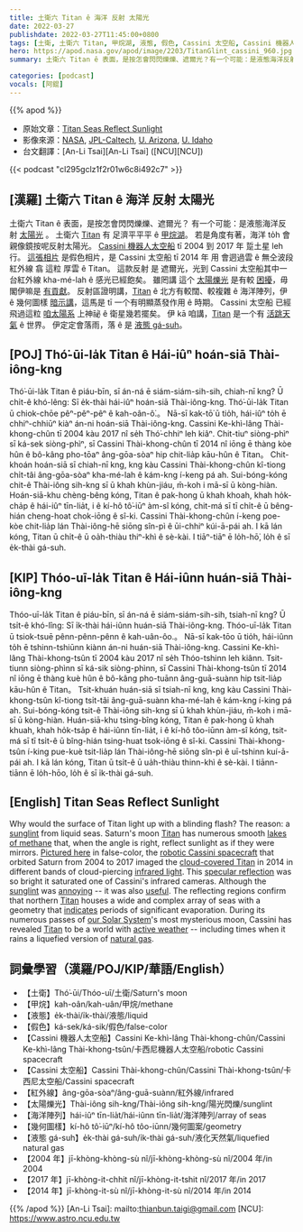 ```yaml
---
title: 土衛六 Titan ê 海洋 反射 太陽光
date: 2022-03-27
publishdate: 2022-03-27T11:45:00+0800
tags: [土衛, 土衛六 Titan, 甲烷湖, 液態, 假色, Cassini 太空船, Cassini 機器人太空船, 幾何圖樣, 液態 gá-suh, 海洋陣列, 紅外線, 太陽爍光]
hero: https://apod.nasa.gov/apod/image/2203/TitanGlint_cassini_960.jpg
summary: 土衛六 Titan ê 表面，是按怎會閃閃爍爍、遮爾光？有一个可能：是液態海洋反射太陽光。

categories: [podcast]
vocals: [阿錕]
---
```


{{% apod %}}

- 原始文章：[Titan Seas Reflect Sunlight](https://apod.nasa.gov/apod/ap220327.html)
- 影像來源：[NASA](https://www.nasa.gov/), [JPL-Caltech](https://www.jpl.nasa.gov/), [U. Arizona](https://pirlwww.lpl.arizona.edu/), [U. Idaho](https://www.uidaho.edu/sci/physics)
- 台文翻譯：[An-Li Tsai][An-Li Tsai] ([NCU][NCU])

{{< podcast "cl295gclz1f2r01w6c8i492c7" >}}

## [漢羅] 土衛六 Titan ê 海洋 反射 太陽光
土衛六 Titan ê 表面，是按怎會閃閃爍爍、遮爾光？
有一个可能：是液態海洋反射 [太陽光][sunglint 1] 。
土衛六 [Titan][Titan 1] 有 足濟平平平 ê [甲烷湖][lakes of methane]。
若是角度有著，海洋 to̍h 會 親像鏡按呢反射太陽光。
[Cassini 機器人太空船][robotic Cassini spacecraft] tī 2004 到 2017 年 踅土星 leh 行。
[這張相片][Pictured here] 是假色相片，是 Cassini 太空船 tī 2014 年 用 會迵過雲 ê 無仝波段紅外線 翕 這粒 厚雲 ê Titan。
這款反射 是 遮爾光，光到 Cassini 太空船其中一台紅外線 kha-mé-lah ê 感光已經飽矣。
雖罔講 這个 [太陽爍光][sunglint 2] 是有較 [困擾][annoying]，毋閣伊嘛是 [有貢獻][useful]。
反射區證明講，[Titan][Titan 2] ê 北方有較闊、較複雜 ê 海洋陣列，伊 ê 幾何圖樣 [暗示講][indicates]，這馬是 tī 一个有明顯蒸發作用 ê 時期。
Cassini 太空船 已經飛過這粒 [咱太陽系][our Solar System] 上神祕 ê 衛星幾若擺矣。
伊 kā 咱講，[Titan][Titan 3] 是一个有 [活跳天氣][active weather] ê 世界。
伊定定會落雨，落 ê 是 [液態 gá-suh][natural gas]。

## [POJ] Thó͘-ūi-la̍k Titan ê Hái-iûⁿ hoán-siā Thài-iông-kng
Thó͘-ūi-la̍k Titan ê piáu-bīn, sī án-ná ē siám-siám-sih-sih, chiah-nī kng?
Ū chi̍t-ê khó-lêng: Sī e̍k-thài hái-iûⁿ hoán-siā Thài-iông-kng.
Thó͘-ūi-la̍k Titan ū chiok-chōe pêⁿ-pêⁿ-pêⁿ ê kah-oân-ô͘.。
Nā-sī kak-tō͘ ū tio̍h, hái-iûⁿ to̍h ē chhiⁿ-chhiūⁿ kiàⁿ án-ni hoán-siā Thài-iông-kng.
Cassini Ke-khì-lâng Thài-khong-chûn tī 2004 kàu 2017 nî se̍h Thó͘-chhiⁿ leh kiâⁿ.
Chit-tiuⁿ siòng-phìⁿ sī ká-sek siòng-phìⁿ, sī Cassini Thài-khong-chûn tī 2014 nî iōng ē thàng kòe hûn ê bô-kâng pho-tōaⁿ âng-gōa-sòaⁿ hip chit-lia̍p kāu-hûn ê Titan。
Chit-khoán hoán-siā sī chiah-nī kng, kng kàu Cassini Thài-khong-chûn kî-tiong chi̍t-tâi âng-gōa-sòaⁿ kha-mé-lah ê kám-kng í-keng pá ah.
Sui-bóng-kóng chit-ê Thài-iông sih-kng sī ū khah khùn-jiáu, m̄-koh i mā-sī ū kòng-hiàn.
Hoán-siā-khu chèng-bêng kóng, Titan ê pak-hong ū khah khoah, khah ho̍k-cha̍p ê hái-iûⁿ tīn-lia̍t, i ê kí-hô tô͘-iūⁿ àm-sî kóng, chit-má sī tī chi̍t-ê ū bêng-hián cheng-hoat chok-iōng ê sî-ki.
Cassini Thài-khong-chûn í-keng poe-kòe chit-lia̍p lán Thài-iông-hē siōng sîn-pì ê ūi-chhiⁿ kúi-ā-pái ah.
I kā lán kóng, Titan ū chi̍t-ê ū oa̍h-thiàu thiⁿ-khì ê sè-kài.
I tiāⁿ-tiāⁿ ē lo̍h-hō͘, lo̍h ê sī e̍k-thài gá-suh.

## [KIP] Thóo-uī-la̍k Titan ê Hái-iûnn huán-siā Thài-iông-kng
Thóo-uī-la̍k Titan ê piáu-bīn, sī án-ná ē siám-siám-sih-sih, tsiah-nī kng?
Ū tsi̍t-ê khó-lîng: Sī i̍k-thài hái-iûnn huán-siā Thài-iông-kng.
Thóo-uī-la̍k Titan ū tsiok-tsuē pênn-pênn-pênn ê kah-uân-ôo.。
Nā-sī kak-tōo ū tio̍h, hái-iûnn to̍h ē tshinn-tshiūnn kiànn án-ni huán-siā Thài-iông-kng.
Cassini Ke-khì-lâng Thài-khong-tsûn tī 2004 kàu 2017 nî se̍h Thóo-tshinn leh kiânn.
Tsit-tiunn siòng-phìnn sī ká-sik siòng-phìnn, sī Cassini Thài-khong-tsûn tī 2014 nî iōng ē thàng kuè hûn ê bô-kâng pho-tuānn âng-guā-suànn hip tsit-lia̍p kāu-hûn ê Titan。
Tsit-khuán huán-siā sī tsiah-nī kng, kng kàu Cassini Thài-khong-tsûn kî-tiong tsi̍t-tâi âng-guā-suànn kha-mé-lah ê kám-kng í-king pá ah.
Sui-bóng-kóng tsit-ê Thài-iông sih-kng sī ū khah khùn-jiáu, m̄-koh i mā-sī ū kòng-hiàn.
Huán-siā-khu tsìng-bîng kóng, Titan ê pak-hong ū khah khuah, khah ho̍k-tsa̍p ê hái-iûnn tīn-lia̍t, i ê kí-hô tôo-iūnn àm-sî kóng, tsit-má sī tī tsi̍t-ê ū bîng-hián tsing-huat tsok-iōng ê sî-ki.
Cassini Thài-khong-tsûn í-king pue-kuè tsit-lia̍p lán Thài-iông-hē siōng sîn-pì ê uī-tshinn kuí-ā-pái ah.
I kā lán kóng, Titan ū tsi̍t-ê ū ua̍h-thiàu thinn-khì ê sè-kài.
I tiānn-tiānn ē lo̍h-hōo, lo̍h ê sī i̍k-thài gá-suh.

## [English] Titan Seas Reflect Sunlight
Why would the surface of Titan light up with a blinding flash?
The reason: a [sunglint][sunglint 1] from liquid seas.
Saturn's moon [Titan][Titan 1] has numerous smooth [lakes of methane][lakes of methane] that, when the angle is right, reflect sunlight as if they were mirrors.
[Pictured here][Pictured here] in false-color, the [robotic Cassini spacecraft][robotic Cassini spacecraft] that orbited Saturn from 2004 to 2017 imaged the [cloud-covered Titan][cloud-covered Titan] in 2014 in different bands of cloud-piercing [infrared light][infrared light].
This [specular reflection][specular reflection] was so bright it saturated one of Cassini's infrared cameras.
Although the [sunglint][sunglint 2] was [annoying][annoying] -- it was also [useful][useful].
The reflecting regions confirm that northern [Titan][Titan 2] houses a wide and complex array of seas with a geometry that [indicates][indicates] periods of significant evaporation.
During its numerous passes of [our Solar System][our Solar System]'s most mysterious moon, Cassini has revealed [Titan][Titan 3] to be a world with [active weather][active weather] -- including times when it rains a liquefied version of [natural gas][natural gas].

## 詞彙學習（漢羅/POJ/KIP/華語/English）
- 【土衛】Thó͘-ūi/Thóo-uī/土衛/Saturn's moon
- 【甲烷】kah-oân/kah-uân/甲烷/methane
- 【液態】e̍k-thài/i̍k-thài/液態/liquid
- 【假色】ká-sek/ká-sik/假色/false-color
- 【Cassini 機器人太空船】Cassini Ke-khì-lâng Thài-khong-chûn/Cassini Ke-khì-lâng Thài-khong-tsûn/卡西尼機器人太空船/robotic Cassini spacecraft
- 【Cassini 太空船】Cassini Thài-khong-chûn/Cassini Thài-khong-tsûn/卡西尼太空船/Cassini spacecraft
- 【紅外線】âng-gōa-sòaⁿ/âng-guā-suànn/紅外線/infrared
- 【太陽爍光】Thài-iông sih-kng/Thài-iông sih-kng/陽光閃爍/sunglint
- 【海洋陣列】hái-iûⁿ tīn-lia̍t/hái-iûnn tīn-lia̍t/海洋陣列/array of seas
- 【幾何圖樣】kí-hô tô͘-iūⁿ/kí-hô tôo-iūnn/幾何圖案/geometry
- 【液態 gá-suh】e̍k-thài gá-suh/i̍k-thài gá-suh/液化天然氣/liquefied natural gas
- 【2004 年】jī-khòng-khòng-sù nî/jī-khòng-khòng-sù nî/2004 年/in 2004
- 【2017 年】jī-khòng-it-chhit nî/jī-khòng-it-tshit nî/2017 年/in 2017
- 【2014 年】jī-khòng-it-sù nî/jī-khòng-it-sù nî/2014 年/in 2014

{{% /apod %}}
[An-Li Tsai]: mailto:thianbun.taigi@gmail.com
[NCU]: https://www.astro.ncu.edu.tw

[copyright]: https://apod.nasa.gov/apod/fap/lib/about_apod.html#srapply

[sunglint 1]:https://en.wikipedia.org/wiki/Sunglint
[Titan 1]:https://solarsystem.nasa.gov/moons/saturn-moons/titan/in-depth/
[lakes of methane]:https://apod.nasa.gov/apod/ap131220.html
[Pictured here]:https://photojournal.jpl.nasa.gov/catalog/PIA18432
[robotic Cassini spacecraft]:https://solarsystem.nasa.gov/missions/cassini/mission/spacecraft/cassini-orbiter/
[cloud-covered Titan]:https://apod.nasa.gov/apod/ap040810.html
[infrared light]:https://science.nasa.gov/ems/07_infraredwaves
[specular reflection]:https://micro.magnet.fsu.edu/primer/java/scienceopticsu/reflection/specular/
[sunglint 2]:https://apod.nasa.gov/apod/ap980608.html
[annoying]:https://www.sheknows.com/wp-content/uploads/2018/08/jornsvt4ojwh8kcnekqh.jpeg
[useful]:https://i.pinimg.com/originals/bf/f5/d0/bff5d074d399bdfec6071e9168398406.jpg
[Titan 2]:https://youtu.be/lr4r70DWShk
[indicates]:https://ui.adsabs.harvard.edu/abs/2014Icar..243..158H/abstract
[our Solar System]:https://solarsystem.nasa.gov/solar-system/our-solar-system/in-depth/
[Titan 3]:https://apod.nasa.gov/apod/ap190703.html
[active weather]:https://www.nasa.gov/mission_pages/cassini/whycassini/cassini20130522.html
[natural gas]:https://en.wikipedia.org/wiki/Natural_gas

